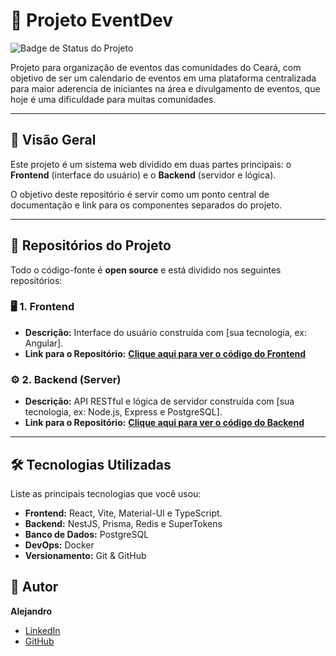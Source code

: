 # 🚀 Projeto EventDev
![Badge de Status do Projeto](https://img.shields.io/badge/status-em%20desenvolvimento-yellow)

Projeto para organização de eventos das comunidades do Ceará, com objetivo de ser um calendario de eventos em uma plataforma centralizada para maior aderencia de iniciantes na área e divulgamento de eventos, que hoje é uma dificuldade para muitas comunidades.

---

## 📖 Visão Geral

Este projeto é um sistema web dividido em duas partes principais: o **Frontend** (interface do usuário) e o **Backend** (servidor e lógica).

O objetivo deste repositório é servir como um ponto central de documentação e link para os componentes separados do projeto.

---

## 🔗 Repositórios do Projeto

Todo o código-fonte é **open source** e está dividido nos seguintes repositórios:

### 🖥️ 1. Frontend
* **Descrição:** Interface do usuário construída com [sua tecnologia, ex: Angular].
* **Link para o Repositório:** **[Clique aqui para ver o código do Frontend](https://github.com/EventDev-Communities/EventDev-Front)**

### ⚙️ 2. Backend (Server)
* **Descrição:** API RESTful e lógica de servidor construída com [sua tecnologia, ex: Node.js, Express e PostgreSQL].
* **Link para o Repositório:** **[Clique aqui para ver o código do Backend](https://github.com/EventDev-Communities/EventDev-Server)**

---

## 🛠️ Tecnologias Utilizadas

Liste as principais tecnologias que você usou:

* **Frontend:** React, Vite, Material-UI e TypeScript.
* **Backend:**  NestJS, Prisma, Redis e SuperTokens
* **Banco de Dados:** PostgreSQL
* **DevOps:** Docker
* **Versionamento:** Git & GitHub
## 👤 Autor
**Alejandro**
* [LinkedIn](https://linkedin.com/in/alejandro-lima)
* [GitHub](https://github.com/aleblima)
